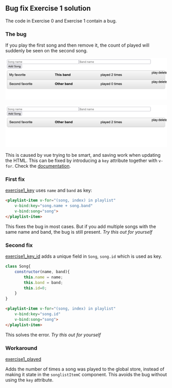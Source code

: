 ## Bug fix Exercise 1 solution

The code in Exercise 0 and Exercise 1 contain a bug.

### The bug
If you play the first song and then remove it, the count of played will suddenly be seen on the second song.

![Bug play](images/bug_play.png)

![Bug remove](images/bug_remove.png)

This is caused by vue trying to be smart, and saving work when updating the HTML.
This can be fixed by introducing a `key` attribute together with `v-for`.
Check the [documentation](https://vuejs.org/guide/essentials/list.html#maintaining-state-with-key).

### First fix

[exercise1_key](exercise1_key.html) uses `name` and `band` as key:

```html
<playlist-item v-for="(song, index) in playlist"
    v-bind:key="song.name + song.band"
    v-bind:song="song">
</playlist-item>
```

This fixes the bug in most cases.
But if you add multiple songs with the same name and band, the bug is still present.
*Try this out for yourself*

### Second fix

[exercise1_key_id](exercise1_key_id.html) adds a unique field in `Song`, `song.id` which is used as key.

```js
class Song{
    constructor(name, band){
        this.name = name;
        this.band = band;
        this.id=0;
    }
}
```

```html
<playlist-item v-for="(song, index) in playlist"
    v-bind:key="song.id"
    v-bind:song="song">
</playlist-item>
```

This solves the error. *Try this out for yourself*

### Workaround

[exercise1_played](exercise1_played.html) 

Adds the number of times a song was played to the global store, instead of making it state in the `songlistItemC` component.
This avoids the bug without using the `key` attribute.